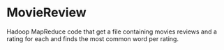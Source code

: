 # MovieReview

Hadoop MapReduce code that get a file containing movies reviews and a rating for each and finds the most common word per rating.
